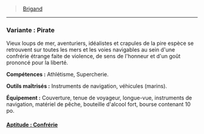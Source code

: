 ﻿---
!SubBackgroundItem
Abilities: Athlétisme, Supercherie.
MasteredTools: Instruments de navigation, véhicules (marins).
Equipment: Couverture, tenue de voyageur, longue-vue, instruments de navigation, matériel de pêche, bouteille d'alcool fort, bourse contenant 10 po.
Id: background_brigand_hd.md#variante--pirate
ParentLink: background_brigand_hd.md#brigand
Name: 'Variante : Pirate'
ParentName: Brigand
NameLevel: 3
Attributes: {}
AttributesDictionary: >+
  {}

Description: >+
  Vieux loups de mer, aventuriers, idéalistes et crapules de la pire espèce se retrouvent sur toutes les mers et les voies navigables au sein d'une confrérie étrange faite de violence, de sens de l'honneur et d'un goût prononcé pour la liberté.

---
> [Brigand](hd_background_brigand.md)

---

### Variante : Pirate

Vieux loups de mer, aventuriers, idéalistes et crapules de la pire espèce se retrouvent sur toutes les mers et les voies navigables au sein d'une confrérie étrange faite de violence, de sens de l'honneur et d'un goût prononcé pour la liberté.

**Compétences :** Athlétisme, Supercherie.

**Outils maîtrisés :** Instruments de navigation, véhicules (marins).

**Équipement :** Couverture, tenue de voyageur, longue-vue, instruments de navigation, matériel de pêche, bouteille d'alcool fort, bourse contenant 10 po.



#### [Aptitude : Confrérie](hd_background_brigand_aptitude_confrerie.md)

